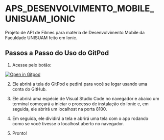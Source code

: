 # APS_DESENVOLVIMENTO_MOBILE_UNISUAM_IONIC
Projeto de API de Filmes para matéria de Desenvolvimento Mobile da Faculdade UNISUAM feito em Ionic.

## Passos a Passo do Uso do GitPod

1. Acesse pelo botão:

[![Open in Gitpod](https://gitpod.io/button/open-in-gitpod.svg)](https://github.com/Victormbg/PROJETO_API_FILMES_DESENVOLVIMENTO_MOBILE_UNISUAM_IONIC)

2. Ele abrirá a tela do GitPod e pedirá para você se logar usando uma conta do GitHub.

3. Ele abrirá uma espécie de Visual Studio Code no navegador e abaixo um terminal começará a iniciar o processo de instalação do Ionic e, em seguida, ele abrirá um localhost na porta 8100.

4. Em seguida, ele dividirá a tela e abrirá uma tela com o app rodando como se você tivesse o localhost aberto no navegador.

5. Pronto!
